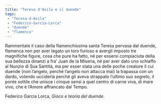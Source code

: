 ```yaml
---
title: "Teresa d'Avila e il duende"
tags:
 - "Teresa-d-Avila"
 - "Federico-Garcia-Lorca"
 - "duende"
 - "flamenco"
---
```


Rammentate il caso della flamenchissima santa Teresa pervasa dal duende, flamenca non per aver legato un toro furioso e avergli imposto tre magnifiche figure, cosa che pure ha fatto, né per essersi compiaciuta della sua bellezza dinanzi a fra’ Juan de la Miseria, né per aver dato uno schiaffo al Nunzio di Sua Santità, ma per esser stata una delle poche creature il cui duende (non l’angelo, perché l’angelo non attacca mai) la trapassa con un dardo, volendo ucciderla perché gli aveva strappato l’ultimo suo segreto, il ponte sottile che unisce i cinque sensi a quel centro di carne viva, di mare vivo, che è l’Amore affrancato dal Tempo.

Federico Garcia Lorca, *Gioco e teoria del duende*.

